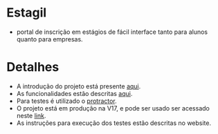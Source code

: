 # Estagil
  - portal de inscrição em estágios de fácil interface tanto para alunos quanto para empresas.

# Detalhes
  - A introdução do projeto está presente [aqui](https://github.com/viniciuscmac/Estagil/blob/master/Documenta%C3%A7%C3%A3o/Documento%20de%20Vis%C3%A3o%20-%20Est%C3%A1gil.pdf).
  - As funcionalidades estão descritas [aqui](https://github.com/viniciuscmac/Estagil/blob/master/Documenta%C3%A7%C3%A3o/Est%C3%B3rias%20de%20Usu%C3%A1rio%20%E2%80%93%20Est%C3%A1gil.pdf).
  - Para testes é utilizado o [protractor](http://www.protractortest.org/#/).
  - O projeto está em produção na V17, e pode ser usado ser acessado neste [link](https://estagil.herokuapp.com/).
  - As instruções para execução dos testes estão descritas no website.
